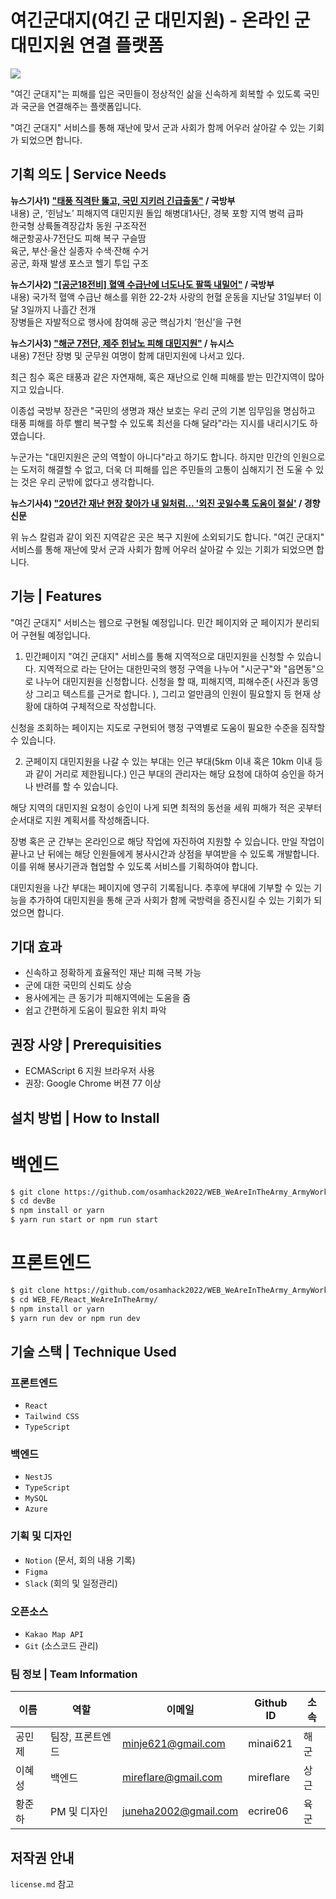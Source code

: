 # 여긴군대지(여긴 군 대민지원) - 온라인 군 대민지원 연결 플랫폼
<p>
    <img src="https://user-images.githubusercontent.com/78669550/193375765-98e1234b-9095-4ca7-b136-b71c0fb4ea59.png" />
</p>
"여긴 군대지"는 피해를 입은 국민들이 정상적인 삶을 신속하게 회복할 수 있도록 국민과 국군을 연결해주는 플랫폼입니다.    

  "여긴 군대지" 서비스를 통해 재난에 맞서
  군과 사회가 함께 어우러 살아갈 수 있는 기회가 되었으면 합니다.

## 기획 의도 | Service Needs
**뉴스기사1) ["태풍 직격탄 뚫고, 국민 지키러 긴급출동"](https://www.mnd.go.kr/user/boardList.action?parent=&boardId=I_26349&siteId=mnd&page=1&search=&column=&boardType=02&albumType=&listType=&id=mnd_020107030000&boardSeq=I_10033349&command=albumView&chkBoxSeq=&chkBoxId=&chkBoxPos=&chkBoxDepth=&chkBoxFam_Seq=&warningYn=) / 국방부**    
     내용) 군, ‘힌남노’ 피해지역 대민지원 돌입 해병대1사단, 경북 포항 지역 병력 급파    
           한국형 상륙돌격장갑차 동원 구조작전    
           해군항공사·7전단도 피해 복구 구슬땀    
           육군, 부산·울산 실종자 수색·잔해 수거    
           공군, 화재 발생 포스코 헬기 투입 구조   
           
**뉴스기사2) ["[공군18전비] 혈액 수급난에 너도나도 팔뚝 내밀어"](https://www.mnd.go.kr/user/boardList.action?parent=&boardId=I_26349&siteId=mnd&page=1&search=&column=&boardType=02&albumType=&listType=&id=mnd_020107030000&boardSeq=I_9809362&command=albumView&chkBoxSeq=&chkBoxId=&chkBoxPos=&chkBoxDepth=&chkBoxFam_Seq=&warningYn=) / 국방부**    
     내용) 국가적 혈액 수급난 해소를 위한 22-2차 사랑의 헌혈 운동을 지난달 31일부터 이달 3일까지 나흘간 전개    
           장병들은 자발적으로 행사에 참여해 공군 핵심가치 ‘헌신’을 구현    
           
**뉴스기사3) ["해군 7전단, 제주 힌남노 피해 대민지원"](https://www.newsis.com/view/?id=NISX20220906_0002005156) / 뉴시스**    
     내용) 7전단 장병 및 군무원 여명이 함께 대민지원에 나서고 있다.     

 최근 침수 혹은 태풍과 같은 자연재해, 혹은 재난으로 인해 피해를 받는 민간지역이 많아지고 있습니다.
 
 이종섭 국방부 장관은 "국민의 생명과 재산 보호는 우리 군의 기본 임무임을 명심하고 태풍 피해를 하루 빨리 복구할 수 있도록 최선을 다해 달라"라는 지시를 내리시기도 하였습니다.

 누군가는 "대민지원은 군의 역할이 아니다"라고 하기도 합니다. 하지만 민간의 인원으로는 도저히 해결할 수 없고, 더욱 더 피해를 입은 주민들의 고통이 심해지기 전 도울 수 있는 것은 우리 군밖에 없다고 생각합니다. 

**뉴스기사4) ["20년간 재난 현장 찾아가 내 일처럼... '외진 곳일수록 도움이 절실'](https://m.khan.co.kr/people/people-general/article/202208221148001#c2b) / 경향신문**    

 위 뉴스 칼럼과 같이 외진 지역같은 곳은 복구 지원에 소외되기도 합니다. "여긴 군대지" 서비스를 통해 재난에 맞서 군과 사회가 함께 어우러 살아갈 수 있는 기회가 되었으면 합니다.
 
## 기능 | Features
"여긴 군대지" 서비스는 웹으로 구현될 예정입니다.
민간 페이지와 군 페이지가 분리되어 구현될 예정입니다.

1. 민간페이지 
 "여긴 군대지" 서비스를 통해 지역적으로 대민지원을 신청할 수 있습니다. 지역적으로 라는 단어는 대한민국의 행정 구역을 나누어 "시군구"와 "읍면동"으로 나누어 대민지원을 신청합니다. 신청을 할 때, 피해지역, 피해수준( 사진과 동영상 그리고 텍스트를 근거로 합니다. ), 그리고 얼만큼의 인원이 필요할지 등 현재 상황에 대하여 구체적으로 작성합니다. 

 신청을 조회하는 페이지는 지도로 구현되어 행정 구역별로 도움이 필요한 수준을 짐작할 수 있습니다.  

2. 군페이지
 대민지원을 나갈 수 있는 부대는 인근 부대(5km 이내 혹은 10km 이내 등과 같이 거리로 제한됩니다.) 인근 부대의 관리자는 해당 요청에 대하여 승인을 하거나 반려를 할 수 있습니다.

 해당 지역의 대민지원 요청이 승인이 나게 되면 최적의 동선을 세워 피해가 적은 곳부터 순서대로 지원 계획서를 작성해줍니다.

 장병 혹은 군 간부는 온라인으로 해당 작업에 자진하여 지원할 수 있습니다. 만일 작업이 끝나고 난 뒤에는 해당 인원들에게 봉사시간과 상점을 부여받을 수 있도록 개발합니다. 이를 위해 봉사기관과 협업할 수 있도록 서비스를 기획하여야 합니다. 

 대민지원을 나간 부대는 페이지에 영구히 기록됩니다. 추후에 부대에 기부할 수 있는 기능을 추가하여 대민지원을 통해 군과 사회가 함께 국방력을 증진시킬 수 있는 기회가 되었으면 합니다. 
 
## 기대 효과
- 신속하고 정확하게 효율적인 재난 피해 극복 가능
- 군에 대한 국민의 신뢰도 상승
- 용사에게는 큰 동기가 피해지역에는 도움을 줌
- 쉽고 간편하게 도움이 필요한 위치 파악

## 권장 사양 | Prerequisities
* ECMAScript 6 지원 브라우저 사용
* 권장: Google Chrome 버젼 77 이상

## 설치 방법 | How to Install
# 백엔드
```bash
$ git clone https://github.com/osamhack2022/WEB_WeAreInTheArmy_ArmyWorkNavy.git
$ cd devBe
$ npm install or yarn
$ yarn run start or npm run start
```
# 프론트엔드
```bash
$ git clone https://github.com/osamhack2022/WEB_WeAreInTheArmy_ArmyWorkNavy.git
$ cd WEB_FE/React_WeAreInTheArmy/
$ npm install or yarn
$ yarn run dev or npm run dev
```


## 기술 스택 | Technique Used
### 프론트엔드
- `React`
- `Tailwind CSS`
- `TypeScript`
### 백엔드
- `NestJS`
- `TypeScript`
- `MySQL`
- `Azure`
### 기획 및 디자인
- `Notion` (문서, 회의 내용 기록)
- `Figma`
- `Slack` (회의 및 일정관리)
### 오픈소스
- `Kakao Map API`
- `Git` (소스코드 관리)

### 팀 정보 | Team Information
| 이름 | 역할 | 이메일 | Github ID | 소속 |
|---|---|---|---|---|
| 공민제 | 팀장, 프론트엔드 | minje621@gmail.com | minai621 | 해군 |
| 이혜성 | 백엔드 | mireflare@gmail.com | mireflare | 상근 |
| 황준하 | PM 및 디자인 | juneha2002@gmail.com | ecrire06 | 육군 |

## 저작권 안내
`license.md` 참고
